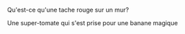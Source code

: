Qu'est-ce qu'une tache rouge sur un mur?






Une super-tomate qui s'est prise pour une banane magique

